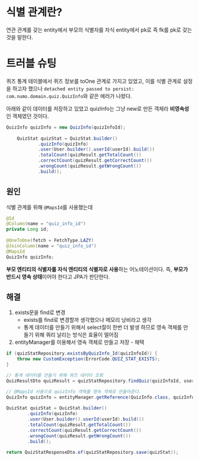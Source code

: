 # 식별 관계란?
연관 관계를 갖는 entity에서 부모의 식별자를 자식 entity에서 pk로 즉 fk를 pk로 갖는 것을 말한다.

# 트러블 슈팅
퀴즈 통계 테이블에서 퀴즈 정보를 toOne 관계로 가지고 있었고, 이를 식별 관계로 설정을 하고자 했으나
`detached entity passed to persist: com.numo.domain.quiz.QuizInfo`와 같은 에러가 나왔다.

아래와 같이 데이터를 저장하고 있었고 quizInfo는 그냥 new로 만든 객체라 **비영속성**인 객체였던 것이다.

```java
QuizInfo quizInfo = new QuizInfo(quizInfoId);  
  
	QuizStat quizStat = QuizStat.builder()  
			.quizInfo(quizInfo)  
			.user(User.builder().userId(userId).build())  
			.totalCount(quizResult.getTotalCount())  
			.correctCount(quizResult.getCorrectCount())  
			.wrongCount(quizResult.getWrongCount())  
			.build();
```

## 원인
식별 관계를 위해 `@MapsId`를 사용했는데 

```java
@Id  
@Column(name = "quiz_info_id")  
private Long id;  
  
@OneToOne(fetch = FetchType.LAZY)  
@JoinColumn(name = "quiz_info_id")  
@MapsId  
QuizInfo quizInfo;
```

**부모 엔티티의 식별자를 자식 엔티티의 식별자로 사용**하는 어노테이션이다. 
즉, **부모가 반드시 영속 상태**이어야 한다고 JPA가 판단한다.

## 해결
1. exists문을 find로 변경
	* exists를 find로 변경할까 생각했으나 메모리 낭비라고 생각
	* 통계 데이터를 만들기 위해서 select절이 한번 더 발생 하므로 영속 객체를 만들기 위해 쿼리 날리는 방식은 효율이 떨어짐
2. entityManager를 이용해서 영속 객체로 만들고 저장 - 채택

```java
if (quizStatRepository.existsByQuizInfo_Id(quizInfoId)) {  
    throw new CustomException(ErrorCode.QUIZ_STAT_EXISTS);  
}

// 통계 데이터를 만들기 위해 퀴즈 데이터 조회
QuizResultDto quizResult = quizStatRepository.findQuiz(quizInfoId, userId);

// @MapsId 사용으로 quizInfo 객체를 영속 객체로 만들어준다.
QuizInfo quizInfo = entityManager.getReference(QuizInfo.class, quizInfoId);  
  
QuizStat quizStat = QuizStat.builder()  
        .quizInfo(quizInfo)  
        .user(User.builder().userId(userId).build())  
        .totalCount(quizResult.getTotalCount())  
        .correctCount(quizResult.getCorrectCount())  
        .wrongCount(quizResult.getWrongCount())  
        .build();  
  
return QuizStatResponseDto.of(quizStatRepository.save(quizStat));
```
